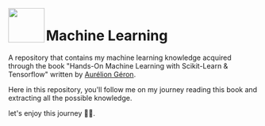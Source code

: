 <img src="https://user-images.githubusercontent.com/48635609/115621509-ff964b80-a2cc-11eb-8aff-680c4cfbbac2.png" align="left" width="73px" height="70px"/>

# Machine Learning

A repository that contains my machine learning knowledge acquired through the book "Hands-On Machine Learning with Scikit-Learn & Tensorflow" written by [Aurélion Géron](https://github.com/ageron).

Here in this repository, you'll follow me on my journey reading this book and extracting all the possible knowledge.

let's enjoy this journey 🚀✨.